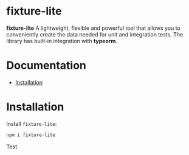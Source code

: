 # fixture-lite <!-- omit in toc -->

**fixture-lite** A lightweight, flexible and powerful tool that allows you to conveniently create the data needed for unit and integration tests. The library has built-in integration with **typeorm**.

# Documentation <!-- omit in toc -->

- [Installation](#installation)

# Installation

Install `fixture-lite`:

```sh
npm i fixture-lite
```

Test
